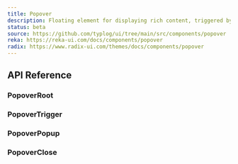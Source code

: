 ```yaml
---
title: Popover
description: Floating element for displaying rich content, triggered by a button.
status: beta
source: https://github.com/typlog/ui/tree/main/src/components/popover
reka: https://reka-ui.com/docs/components/popover
radix: https://www.radix-ui.com/themes/docs/components/popover
---
```


<Example name="popover/Overview.vue" />

## API Reference

### PopoverRoot

<PropsTable name="PopoverRoot" />

### PopoverTrigger

<PropsTable name="PopoverTrigger" />

### PopoverPopup

<PropsTable name="PopoverPopup" />

### PopoverClose

<PropsTable name="PopoverClose" />
